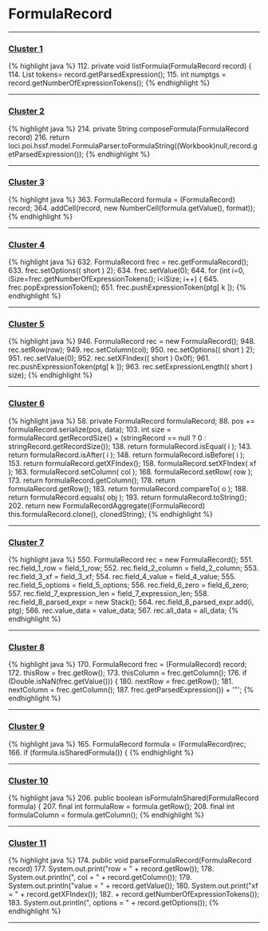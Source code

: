 # FormulaRecord

***

### [Cluster 1](./1)
{% highlight java %}
112. private void listFormula(FormulaRecord record) {
114.     List tokens= record.getParsedExpression();
115.     int numptgs = record.getNumberOfExpressionTokens();
{% endhighlight %}

***

### [Cluster 2](./2)
{% highlight java %}
214. private String composeFormula(FormulaRecord record)
216.    return  loci.poi.hssf.model.FormulaParser.toFormulaString((Workbook)null,record.getParsedExpression());
{% endhighlight %}

***

### [Cluster 3](./3)
{% highlight java %}
363. FormulaRecord formula = (FormulaRecord) record;
364. addCell(record, new NumberCell(formula.getValue(), format));
{% endhighlight %}

***

### [Cluster 4](./4)
{% highlight java %}
632. FormulaRecord frec = rec.getFormulaRecord();
633. frec.setOptions(( short ) 2);
634. frec.setValue(0);
644. for (int i=0, iSize=frec.getNumberOfExpressionTokens(); i<iSize; i++) {
645.     frec.popExpressionToken();
651.     frec.pushExpressionToken(ptg[ k ]);
{% endhighlight %}

***

### [Cluster 5](./5)
{% highlight java %}
946. FormulaRecord rec = new FormulaRecord();
948. rec.setRow(row);
949. rec.setColumn(col);
950. rec.setOptions(( short ) 2);
951. rec.setValue(0);
952. rec.setXFIndex(( short ) 0x0f);
961.     rec.pushExpressionToken(ptg[ k ]);
963. rec.setExpressionLength(( short ) size);
{% endhighlight %}

***

### [Cluster 6](./6)
{% highlight java %}
58. private FormulaRecord formulaRecord;
88.     pos += formulaRecord.serialize(pos, data);
103.     int size = formulaRecord.getRecordSize() + (stringRecord == null ? 0 : stringRecord.getRecordSize());
138.     return formulaRecord.isEqual( i );
143.     return formulaRecord.isAfter( i );
148.     return formulaRecord.isBefore( i );
153.     return formulaRecord.getXFIndex();
158.     formulaRecord.setXFIndex( xf );
163.     formulaRecord.setColumn( col );
168.     formulaRecord.setRow( row );
173.     return formulaRecord.getColumn();
178.     return formulaRecord.getRow();
183.     return formulaRecord.compareTo( o );
188.     return formulaRecord.equals( obj );
193.     return formulaRecord.toString();
202.     return new FormulaRecordAggregate((FormulaRecord) this.formulaRecord.clone(), clonedString);
{% endhighlight %}

***

### [Cluster 7](./7)
{% highlight java %}
550. FormulaRecord rec = new FormulaRecord();
551. rec.field_1_row = field_1_row;
552. rec.field_2_column = field_2_column;
553. rec.field_3_xf = field_3_xf;
554. rec.field_4_value = field_4_value;
555. rec.field_5_options = field_5_options;
556. rec.field_6_zero = field_6_zero;
557. rec.field_7_expression_len = field_7_expression_len;
558. rec.field_8_parsed_expr = new Stack();
564.   rec.field_8_parsed_expr.add(i, ptg);
566. rec.value_data = value_data;
567. rec.all_data = all_data;
{% endhighlight %}

***

### [Cluster 8](./8)
{% highlight java %}
170. FormulaRecord frec = (FormulaRecord) record;
172. thisRow = frec.getRow();
173. thisColumn = frec.getColumn();
176.   if (Double.isNaN(frec.getValue())) {
180.     nextRow = frec.getRow();
181.     nextColumn = frec.getColumn();
187.       frec.getParsedExpression()) + '"';
{% endhighlight %}

***

### [Cluster 9](./9)
{% highlight java %}
165. FormulaRecord formula = (FormulaRecord)rec;
166. if (formula.isSharedFormula()) {
{% endhighlight %}

***

### [Cluster 10](./10)
{% highlight java %}
206. public boolean isFormulaInShared(FormulaRecord formula) {
207.   final int formulaRow = formula.getRow();
208.   final int formulaColumn = formula.getColumn();
{% endhighlight %}

***

### [Cluster 11](./11)
{% highlight java %}
174. public void parseFormulaRecord(FormulaRecord record)
177.     System.out.print("row = " + record.getRow());
178.     System.out.println(", col = " + record.getColumn());
179.     System.out.println("value = " + record.getValue());
180.     System.out.print("xf = " + record.getXFIndex());
182.                        + record.getNumberOfExpressionTokens());
183.     System.out.println(", options = " + record.getOptions());
{% endhighlight %}

***

